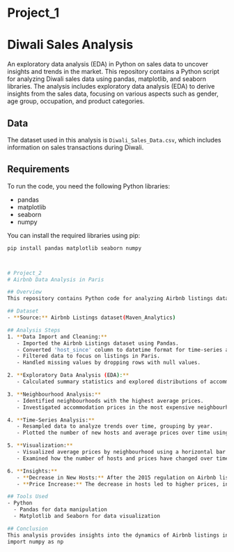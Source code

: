 # Project_1
# Diwali Sales Analysis
An exploratory data analysis (EDA) in Python on sales data to uncover insights and trends in the market.
This repository contains a Python script for analyzing Diwali sales data using pandas, matplotlib, and seaborn libraries. The analysis includes exploratory data analysis (EDA) to derive insights from the sales data, focusing on various aspects such as gender, age group, occupation, and product categories.

## Data
The dataset used in this analysis is `Diwali_Sales_Data.csv`, which includes information on sales transactions during Diwali.

## Requirements
To run the code, you need the following Python libraries:
- pandas
- matplotlib
- seaborn
- numpy

You can install the required libraries using pip:
```sh
pip install pandas matplotlib seaborn numpy



# Project_2
# Airbnb Data Analysis in Paris

## Overview
This repository contains Python code for analyzing Airbnb listings data in Paris. The analysis includes data import, cleaning, visualization, and insights drawn from the data.

## Dataset
- **Source:** Airbnb Listings dataset(Maven_Analytics)

## Analysis Steps
1. **Data Import and Cleaning:**
   - Imported the Airbnb Listings dataset using Pandas.
   - Converted 'host_since' column to datetime format for time-series analysis.
   - Filtered data to focus on listings in Paris.
   - Handled missing values by dropping rows with null values.

2. **Exploratory Data Analysis (EDA):**
   - Calculated summary statistics and explored distributions of accommodation prices and neighbourhoods.

3. **Neighbourhood Analysis:**
   - Identified neighbourhoods with the highest average prices.
   - Investigated accommodation prices in the most expensive neighbourhood (Elysee) based on different accommodation capacities.

4. **Time-Series Analysis:**
   - Resampled data to analyze trends over time, grouping by year.
   - Plotted the number of new hosts and average prices over time using line plots.

5. **Visualization:**
   - Visualized average prices by neighbourhood using a horizontal bar chart.
   - Examined how the number of hosts and prices have changed over time using a dual-axis line plot.

6. **Insights:**
   - **Decrease in New Hosts:** After the 2015 regulation on Airbnb listings in Paris, the number of new hosts decreased drastically.
   - **Price Increase:** The decrease in hosts led to higher prices, indicating reduced supply and higher demand.

## Tools Used
- Python
  - Pandas for data manipulation
  - Matplotlib and Seaborn for data visualization

## Conclusion
This analysis provides insights into the dynamics of Airbnb listings in Paris, highlighting the impact of regulatory changes on the market.import pandas as pd
import numpy as np





